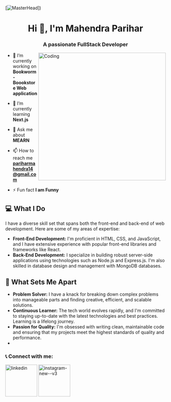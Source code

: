 [![MasterHead](https://firebasestorage.googleapis.com/v0/b/flexi-coding.appspot.com/o/dempgi7-520f8d5f-63d4-4453-8822-dbc149ae27f8.gif?alt=media&token=91c0c7b2-93c3-4029-b011-1a8703c5730d)])
<h1 align="center">Hi 👋, I'm Mahendra Parihar</h1>
<h3 align="center">A passionate FullStack Developer</h3>
<img align="right" alt="Coding" width="400" src="https://cdn.dribbble.com/users/1162077/screenshots/3848914/programmer.gif">




- 🔭 I’m currently working on **Bookworm-Boookstore Web application**

- 🌱 I’m currently learning **Next.js**

- 💬 Ask me about **MEARN**

- 📫 How to reach me **pariharmahendra14@gmail.com**

- ⚡ Fun fact **I am Funny**


  






  
  


## 💻 What I Do

I have a diverse skill set that spans both the front-end and back-end of web development. Here are some of my areas of expertise:

- **Front-End Development:** I'm proficient in HTML, CSS, and JavaScript, and I have extensive experience with popular front-end libraries and frameworks like React.
- **Back-End Development:** I specialize in building robust server-side applications using technologies such as Node.js and Express.js. I'm also skilled in database design and management with MongoDB databases.

## 🌟 What Sets Me Apart

- **Problem Solver:** I have a knack for breaking down complex problems into manageable parts and finding creative, efficient, and scalable solutions.
- **Continuous Learner:** The tech world evolves rapidly, and I'm committed to staying up-to-date with the latest technologies and best practices. Learning is a lifelong journey.
- **Passion for Quality:** I'm obsessed with writing clean, maintainable code and ensuring that my projects meet the highest standards of quality and performance.
- 

<h3 align="left">📞 Connect with me:</h3>
<p align="left">
<a href="https://www.linkedin.com/in/mahendra-parihar-/"target="_blank"><img width="100" height="100" src="https://img.icons8.com/clouds/100/linkedin.png" alt="linkedin"/></a>
<a href="https://www.instagram.com/mahi_13s/" target="_blank"><img width="100" height="100" src="https://img.icons8.com/clouds/100/instagram-new--v3.png" alt="instagram-new--v3"/></a>

  
